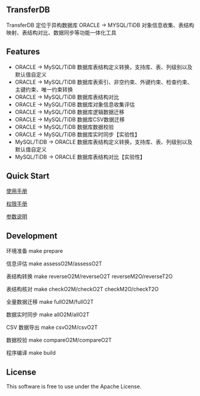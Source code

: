 TransferDB
-----------
TransferDB 定位于异构数据库 ORACLE -> MYSQL/TiDB 对象信息收集、表结构映射、表结构对比、数据同步等功能一体化工具

Features
--------
- ORACLE -> MySQL/TiDB 数据库表结构定义转换，支持库、表、列级别以及默认值自定义
- ORACLE -> MySQL/TiDB 数据库表索引、非空约束、外键约束、检查约束、主键约束、唯一约束转换
- ORACLE -> MySQL/TiDB 数据库表结构对比
- ORACLE -> MySQL/TiDB 数据库对象信息收集评估
- ORACLE -> MySQL/TiDB 数据库逻辑数据迁移
- ORACLE -> MySQL/TiDB 数据库CSV数据迁移
- ORACLE -> MySQL/TiDB 数据库数据校验
- ORACLE -> MySQL/TiDB 数据库实时同步【实验性】
- MySQL/TiDB -> ORACLE 数据库表结构定义转换，支持库、表、列级别以及默认值自定义
- MySQL/TiDB -> ORACLE 数据库表结构对比【实验性】

Quick Start
-----------
[使用手册](docs/transferdb_guaid.md)

[权限手册](docs/transferdb_privs.md)

[参数说明](example/config.toml)

Development
-----------
环境准备 make prepare

信息评估 make assessO2M/assessO2T

表结构转换 make reverseO2M/reverseO2T reverseM2O/reverseT2O

表结构核对 make checkO2M/checkO2T checkM2O/checkT2O

全量数据迁移 make fullO2M/fullO2T

数据实时同步 make allO2M/allO2T

CSV 数据导出 make csvO2M/csvO2T

数据校验 make compareO2M/compareO2T

程序编译 make build

License
-------
This software is free to use under the Apache License.

